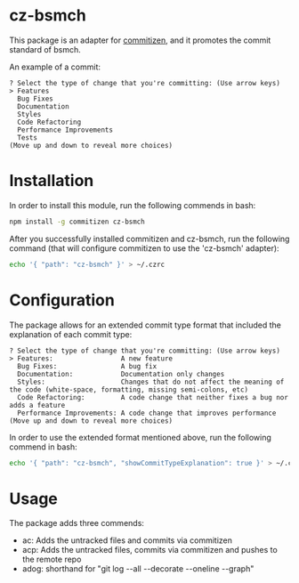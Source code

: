 # cz-bsmch

This package is an adapter for [commitizen](https://github.com/commitizen/cz-cli), and it promotes the commit standard of bsmch.

An example of a commit:
```console
? Select the type of change that you're committing: (Use arrow keys)
> Features
  Bug Fixes
  Documentation
  Styles
  Code Refactoring
  Performance Improvements
  Tests
(Move up and down to reveal more choices)
```

# Installation
In order to install this module, run the following commends in bash:
```sh
npm install -g commitizen cz-bsmch
```

After you successfully installed commitizen and cz-bsmch, run the following command (that will configure commitizen to use the 'cz-bsmch' adapter):
```sh
echo '{ "path": "cz-bsmch" }' > ~/.czrc
```

# Configuration
The package allows for an extended commit type format that included the explanation of each commit type:

```console
? Select the type of change that you're committing: (Use arrow keys)
> Features:                 A new feature
  Bug Fixes:                A bug fix
  Documentation:            Documentation only changes
  Styles:                   Changes that do not affect the meaning of the code (white-space, formatting, missing semi-colons, etc)
  Code Refactoring:         A code change that neither fixes a bug nor adds a feature
  Performance Improvements: A code change that improves performance
(Move up and down to reveal more choices)
```

In order to use the extended format mentioned above, run the following commend in bash:
```sh
echo '{ "path": "cz-bsmch", "showCommitTypeExplanation": true }' > ~/.czrc
```

# Usage
The package adds three commends:
  - ac: Adds the untracked files and commits via commitizen
  - acp: Adds the untracked files, commits via commitizen and pushes to the remote repo
  - adog: shorthand for "git log --all --decorate --oneline --graph"

